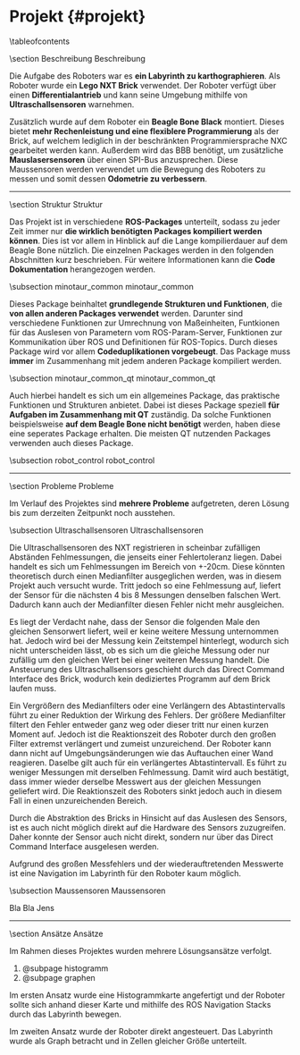 Projekt {#projekt}
===

\tableofcontents

\section Beschreibung Beschreibung

Die Aufgabe des Roboters war es __ein Labyrinth zu karthographieren__. 
Als Roboter wurde ein __Lego NXT Brick__ verwendet. Der Roboter verfügt 
über einen __Differentialantrieb__ und kann seine Umgebung mithilfe von 
__Ultraschallsensoren__ warnehmen.

Zusätzlich wurde auf dem Roboter ein __Beagle Bone Black__ montiert. 
Dieses bietet __mehr Rechenleistung und eine flexiblere 
Programmierung__ als der Brick, auf welchem lediglich in der 
beschränkten Programmiersprache NXC gearbeitet werden kann. Außerdem 
wird das BBB benötigt, um zusätzliche __Mauslasersensoren__ über 
einen SPI-Bus anzusprechen. Diese Maussensoren werden verwendet um die 
Bewegung des Roboters zu messen und somit dessen __Odometrie zu 
verbessern__.

---

\section Struktur Struktur

Das Projekt ist in verschiedene __ROS-Packages__ unterteilt, sodass zu 
jeder Zeit immer nur __die wirklich benötigten Packages kompiliert 
werden können__. Dies ist vor allem in Hinblick auf die Lange 
kompilierdauer auf dem Beagle Bone nützlich. Die einzelnen Packages 
werden in den folgenden Abschnitten kurz beschrieben. Für weitere 
Informationen kann die __Code Dokumentation__ herangezogen werden.

\subsection minotaur_common minotaur_common

Dieses Package beinhaltet __grundlegende Strukturen und Funktionen__, die 
__von allen anderen Packages verwendet__ werden. Darunter sind 
verschiedene Funktionen zur Umrechnung von Maßeinheiten, Funtkionen 
für das Auslesen von Parametern vom ROS-Param-Server, Funktionen zur 
Kommunikation über ROS und Definitionen für ROS-Topics. Durch dieses 
Package wird vor allem __Codeduplikationen vorgebeugt__. Das Package 
muss __immer__ im Zusammenhang mit jedem anderen Package kompiliert 
werden.

\subsection minotaur_common_qt minotaur_common_qt

Auch hierbei handelt es sich um ein allgemeines Package, das 
praktische Funktionen und Strukturen anbietet. Dabei ist dieses 
Package speziell __für Aufgaben im Zusammenhang mit QT__ zuständig. Da 
solche Funktionen beispielsweise __auf dem Beagle Bone nicht benötigt__ 
werden, haben diese eine seperates Package erhalten. Die meisten QT 
nutzenden Packages verwenden auch dieses Package.

\subsection robot_control robot_control

---

\section Probleme Probleme

Im Verlauf des Projektes sind __mehrere Probleme__ aufgetreten, deren 
Lösung bis zum derzeiten Zeitpunkt noch ausstehen.

\subsection Ultraschallsensoren Ultraschallsensoren

Die Ultraschallsensoren des NXT registrieren in scheinbar zufälligen 
Abständen Fehlmessungen, die jenseits einer Fehlertoleranz liegen. 
Dabei handelt es sich um Fehlmessungen im Bereich von +-20cm. Diese 
könnten theoretisch durch einen Medianfilter ausgeglichen werden, was 
in diesem Projekt auch versucht wurde. Tritt jedoch so eine 
Fehlmessung auf, liefert der Sensor für die nächsten 4 bis 8 
Messungen denselben falschen Wert. Dadurch kann auch der Medianfilter 
diesen Fehler nicht mehr ausgleichen.

Es liegt der Verdacht nahe, dass der Sensor die folgenden Male den 
gleichen Sensorwert liefert, weil er keine weitere Messung unternommen 
hat. Jedoch wird bei der Messung kein Zeitstempel hinterlegt, wodurch 
sich nicht unterscheiden lässt, ob es sich um die gleiche Messung oder 
nur zufällig um den gleichen Wert bei einer weiteren Messung handelt. 
Die Ansteuerung des Ultraschallsensors geschieht durch das Direct 
Command Interface des Brick, wodurch kein dediziertes Programm auf dem 
Brick laufen muss.

Ein Vergrößern des Medianfilters oder eine Verlängern des 
Abtastintervalls führt zu einer Reduktion der Wirkung des Fehlers. Der 
größere Medianfilter filtert den Fehler entweder ganz weg oder dieser 
tritt nur einen kurzen Moment auf. Jedoch ist die Reaktionszeit des 
Roboter durch den großen Filter extremst verlängert und zumeist 
unzureichend. Der Roboter kann dann nicht auf Umgebungsänderungen wie 
das Auftauchen einer Wand reagieren. Daselbe gilt auch für ein 
verlängertes Abtastintervall. Es führt zu weniger Messungen mit 
derselben Fehlmessung. Damit wird auch bestätigt, dass immer wieder 
derselbe Messwert aus der gleichen Messungen geliefert wird. Die 
Reaktionszeit des Roboters sinkt jedoch auch in diesem Fall in einen
unzureichenden Bereich.

Durch die Abstraktion des Bricks in Hinsicht auf das Auslesen des 
Sensors, ist es auch nicht möglich direkt auf die Hardware des Sensors 
zuzugreifen. Daher konnte der Sensor auch nicht direkt, sondern nur 
über das Direct Command Interface ausgelesen werden.

Aufgrund des großen Messfehlers und der wiederauftretenden Messwerte 
ist eine Navigation im Labyrinth für den Roboter kaum möglich.

\subsection Maussensoren Maussensoren

Bla Bla Jens

---

\section Ansätze Ansätze

Im Rahmen dieses Projektes wurden mehrere Lösungsansätze verfolgt.

1. @subpage histogramm
2. @subpage graphen

Im ersten Ansatz wurde eine Histogrammkarte angefertigt und der Roboter 
sollte sich anhand dieser Karte und mithilfe des ROS Navigation Stacks 
durch das Labyrinth bewegen.

Im zweiten Ansatz wurde der Roboter direkt angesteuert. Das Labyrinth 
wurde als Graph betracht und in Zellen gleicher Größe unterteilt.

